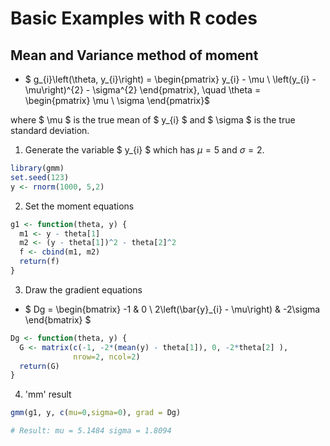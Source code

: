 # Basic Examples with R codes

## Mean and Variance method of moment

* $ g_{i}\left(\theta, y_{i}\right) = \begin{pmatrix} y_{i} - \mu \\ \left(y_{i} - \mu\right)^{2} - \sigma^{2} \end{pmatrix}, \quad \theta = \begin{pmatrix} \mu \\ \sigma \end{pmatrix}$


where $ \mu $ is the true mean of $ y_{i} $ and $ \sigma $ is the true standard deviation.

1. Generate the variable $ y_{i} $ which has $\mu = 5$ and $\sigma = 2$.
```r
library(gmm)
set.seed(123)
y <- rnorm(1000, 5,2)
```
2. Set the moment equations
```r
g1 <- function(theta, y) {
  m1 <- y - theta[1]
  m2 <- (y - theta[1])^2 - theta[2]^2
  f <- cbind(m1, m2)
  return(f)
}
```
3. Draw the gradient equations
* $ Dg = \begin{bmatrix} -1 & 0 \\ 2\left(\bar{y}_{i} - \mu\right) & -2\sigma  \end{bmatrix} $
```r
Dg <- function(theta, y) {
  G <- matrix(c(-1, -2*(mean(y) - theta[1]), 0, -2*theta[2] ), 
              nrow=2, ncol=2)
  return(G)
}
```
4. 'mm' result
```r
gmm(g1, y, c(mu=0,sigma=0), grad = Dg)

# Result: mu = 5.1484 sigma = 1.8094
```